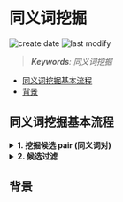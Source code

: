 同义词挖掘
===
<!--START_SECTION:badge-->

![create date](https://img.shields.io/static/v1?label=create%20date&message=2025-07-xx&label_color=gray&color=lightsteelblue&style=flat-square)
![last modify](https://img.shields.io/static/v1?label=last%20modify&message=2025-08-02%2000%3A35%3A22&label_color=gray&color=thistle&style=flat-square)

<!--END_SECTION:badge-->
<!--info
top: false
hidden: true
-->

> ***Keywords**: 同义词挖掘*

<!--START_SECTION:toc-->
- [同义词挖掘基本流程](#同义词挖掘基本流程)
- [背景](#背景)
<!--END_SECTION:toc-->


<!--

<div align='center'><img src='path/to/xxx.png' height='300'/></div>

<details><summary><b>点击展开</b></summary>
</details>

HTML 空格: &nbsp;
-->

## 同义词挖掘基本流程

<details><summary><b>1. 挖掘候选 pair (同义词对)</b></summary>

**基于用户行为**
- Session 共现 (用户在一段时间内先后输入的不同搜索词)
    - 这些词在语义或意图上可能存在关联, 可作为潜在同义词候选对;
- 点击同源 (统计不同搜索词点击相同实体的比例)
    - Query A -> 实体 X
    - Query A -> 实体 X
    - **(可选)** 当 $P(X|Q_A) ≈ P(X|Q_B)$ 时视为候选对

    $$P(X|Q) = \frac{搜索词Q点击商户X的次数}{搜索词Q的点击总次数}$$

**基于文本相似度**
1. 中文拼音相似度 (如"麦当劳" vs "麦当当");
2. 编辑距离 (如"烧烤" vs "烧拷");
3. 包含关系 (如"火锅" vs "重庆火锅");
4. 向量相似度

</details>

<details><summary><b>2. 候选过滤</b></summary>



</details>


## 背景